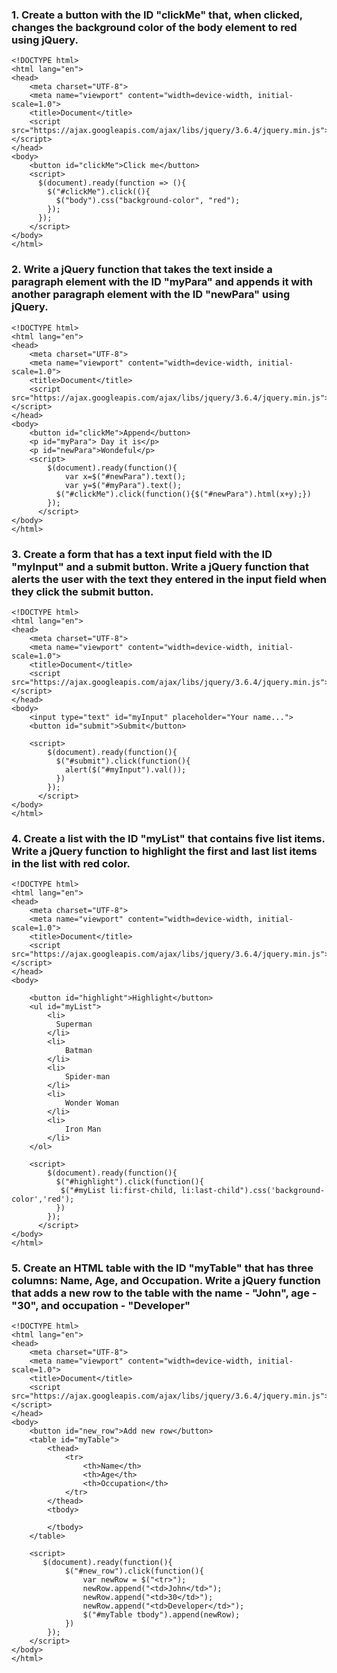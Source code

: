 ### 1. Create a button with the ID "clickMe" that, when clicked, changes the background color of the body element to red using jQuery.

```
<!DOCTYPE html>
<html lang="en">
<head>
    <meta charset="UTF-8">
    <meta name="viewport" content="width=device-width, initial-scale=1.0">
    <title>Document</title>
    <script src="https://ajax.googleapis.com/ajax/libs/jquery/3.6.4/jquery.min.js"></script>
</head>
<body>
    <button id="clickMe">Click me</button>
    <script>
      $(document).ready(function => (){
        $("#clickMe").click((){
          $("body").css("background-color", "red");
        });
      });
    </script>
</body>
</html>
```

### 2. Write a jQuery function that takes the text inside a paragraph element with the ID "myPara" and appends it with another paragraph element with the ID "newPara" using jQuery.

```
<!DOCTYPE html>
<html lang="en">
<head>
    <meta charset="UTF-8">
    <meta name="viewport" content="width=device-width, initial-scale=1.0">
    <title>Document</title>
    <script src="https://ajax.googleapis.com/ajax/libs/jquery/3.6.4/jquery.min.js"></script>
</head>
<body>
    <button id="clickMe">Append</button>
    <p id="myPara"> Day it is</p>
    <p id="newPara">Wondeful</p>
    <script>
        $(document).ready(function(){
            var x=$("#newPara").text();
            var y=$("#myPara").text();
          $("#clickMe").click(function(){$("#newPara").html(x+y);})
        });
      </script>
</body>
</html>
```

### 3. Create a form that has a text input field with the ID "myInput" and a submit button. Write a jQuery function that alerts the user with the text they entered in the input field when they click the submit button.

```
<!DOCTYPE html>
<html lang="en">
<head>
    <meta charset="UTF-8">
    <meta name="viewport" content="width=device-width, initial-scale=1.0">
    <title>Document</title>
    <script src="https://ajax.googleapis.com/ajax/libs/jquery/3.6.4/jquery.min.js"></script>
</head>
<body>
    <input type="text" id="myInput" placeholder="Your name...">
    <button id="submit">Submit</button>

    <script>
        $(document).ready(function(){
          $("#submit").click(function(){
            alert($("#myInput").val());
          })
        });
      </script>
</body>
</html>
```

### 4. Create a list with the ID "myList" that contains five list items. Write a jQuery function to highlight the first and last list items in the list with red color.

```
<!DOCTYPE html>
<html lang="en">
<head>
    <meta charset="UTF-8">
    <meta name="viewport" content="width=device-width, initial-scale=1.0">
    <title>Document</title>
    <script src="https://ajax.googleapis.com/ajax/libs/jquery/3.6.4/jquery.min.js"></script>
</head>
<body>

    <button id="highlight">Highlight</button>
    <ul id="myList">
        <li>
          Superman
        </li>
        <li>
            Batman
        </li>
        <li>
            Spider-man
        </li>
        <li>
            Wonder Woman
        </li>
        <li>
            Iron Man
        </li>
    </ol>

    <script>
        $(document).ready(function(){
          $("#highlight").click(function(){
           $("#myList li:first-child, li:last-child").css('background-color','red');
          })
        });
      </script>
</body>
</html>
```

### 5. Create an HTML table with the ID "myTable" that has three columns: Name, Age, and Occupation. Write a jQuery function that adds a new row to the table with the name - "John", age - "30", and occupation - "Developer"

```
<!DOCTYPE html>
<html lang="en">
<head>
    <meta charset="UTF-8">
    <meta name="viewport" content="width=device-width, initial-scale=1.0">
    <title>Document</title>
    <script src="https://ajax.googleapis.com/ajax/libs/jquery/3.6.4/jquery.min.js"></script>
</head>
<body>
    <button id="new_row">Add new row</button>
    <table id="myTable">
        <thead>
            <tr>
                <th>Name</th>
                <th>Age</th>
                <th>Occupation</th>
            </tr>
        </thead>
        <tbody>

        </tbody>
    </table>

    <script>
       $(document).ready(function(){
            $("#new_row").click(function(){
                var newRow = $("<tr>");
                newRow.append("<td>John</td>");
                newRow.append("<td>30</td>");
                newRow.append("<td>Developer</td>");
                $("#myTable tbody").append(newRow);
            })
        });
    </script>
</body>
</html>
```
